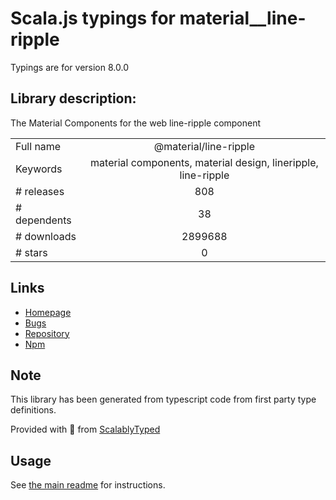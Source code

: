 
# Scala.js typings for material__line-ripple

Typings are for version 8.0.0

## Library description:
The Material Components for the web line-ripple component

|                    |                 |
| ------------------ | :-------------: |
| Full name          | @material/line-ripple |
| Keywords           | material components, material design, lineripple, line-ripple |
| # releases         | 808 |
| # dependents       | 38 |
| # downloads        | 2899688 |
| # stars            | 0 |

## Links
- [Homepage](https://github.com/material-components/material-components-web#readme)
- [Bugs](https://github.com/material-components/material-components-web/issues)
- [Repository](https://github.com/material-components/material-components-web)
- [Npm](https://www.npmjs.com/package/%40material%2Fline-ripple)
    


## Note
This library has been generated from typescript code from first party type definitions.

Provided with :purple_heart: from [ScalablyTyped](https://github.com/oyvindberg/ScalablyTyped)

## Usage
See [the main readme](../../readme.md) for instructions.


